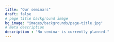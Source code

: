 ```yaml
---
title: "Our seminars"
draft: false
# page title background image
bg_image: "images/backgrounds/page-title.jpg"
# meta description
description : "No seminar is currently planned."
---
```

